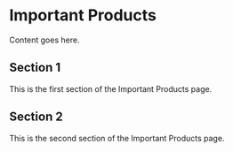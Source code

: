 # Important Products

Content goes here.

## Section 1

This is the first section of the Important Products page.

## Section 2

This is the second section of the Important Products page.


